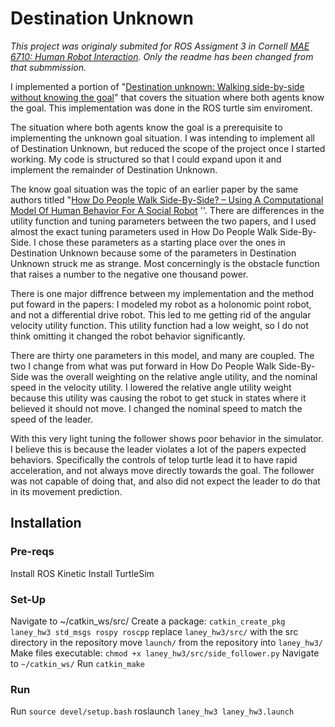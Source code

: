 # Destination Unknown

*This project was originaly submited for ROS Assigment 3 in Cornell [MAE 6710: Human Robot Interaction](http://hriclass.com/). Only the readme has been changed from that submmission.*

I implemented a portion of "[Destination unknown: Walking side-by-side without knowing the goal](https://www.researchgate.net/publication/262391011_Destination_unknown_Walking_side-by-side_without_knowing_the_goal)" that covers the situation where both agents know the goal. This implementation was done in the ROS turtle sim enviroment. 

The situation where both agents know the goal is a prerequisite to implementing the unknown goal situation. I was intending to implement all of Destination Unknown, but reduced the scope of the project once I started working. My code is structured so that I could expand upon it and implement the remainder of Destination Unknown.

The know goal situation was the topic of an earlier paper by the same authors titled "[How Do People Walk Side-By-Side? – Using A Computational Model Of Human Behavior For A Social Robot](http://www.dylanglas.com/research/pdf/morales-hri2012.pdf) ''. There are differences in the utility function and tuning parameters between the two papers, and I used almost the exact tuning parameters used in How Do People Walk Side-By-Side. I chose these parameters as a starting place over the ones in Destination Unknown because some of the parameters in Destination Unknown struck me as strange. Most concerningly is the obstacle function that raises a number to the negative one thousand power.

There is one major diffrence between my implementation and the method put foward in the papers: I modeled my robot as a holonomic point robot, and not a differential drive robot. This led to me getting rid of the angular velocity utility function. This utility function had a low weight, so I do not think omitting it changed the robot behavior significantly.

There are thirty one parameters in this model, and many are coupled. The two I change from what was put forward in How Do People Walk Side-By-Side was the overall weighting on the relative angle utility, and the nominal speed in the velocity utility. I lowered the relative angle utility weight because this utility was causing the robot to get stuck in states where it believed it should not move. I changed the nominal speed to match the speed of the leader.

With this very light tuning the follower shows poor behavior in the simulator. I believe this is because the leader violates a lot of the papers expected behaviors. Specifically the controls of telop turtle lead it to have rapid acceleration, and not always move directly towards the goal. The follower was not capable of doing that, and also did not expect the leader to do that in its movement prediction.

## Installation

### Pre-reqs

Install ROS Kinetic
Install TurtleSim

### Set-Up
Navigate to ~/catkin_ws/src/
Create a package: `catkin_create_pkg laney_hw3 std_msgs rospy roscpp`
replace `laney_hw3/src/` with the src directory in the repository
move `launch/` from the repository into `laney_hw3/`
Make files executable: `chmod +x laney_hw3/src/side_follower.py`
Navigate to `~/catkin_ws/`
Run `catkin_make`

### Run
Run `source devel/setup.bash`
roslaunch `laney_hw3 laney_hw3.launch`